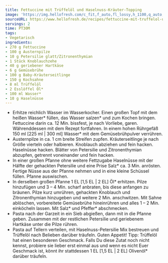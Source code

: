 ```yaml
---
title: Fettuccine mit Trüffelöl und Haselnuss-Kräuter-Topping
image: 'https://img.hellofresh.com/c_fit,f_auto,fl_lossy,h_1100,q_auto,w_2600/hellofresh_s3/image/fettuccine-mit-truffelol-und-haselnuss-krauter-topping-6368bb21.jpg'
sourceURL: https://www.hellofresh.de/recipes/fettuccine-mit-truffelol-und-haselnuss-krauter-topping-62fbdf17c1d484735d0d88d4
servings: 2
time: PT30M
tags:
- Vegetarisch
ingredients:
- 270 g Fettuccine
- 100 g Austernpilze
- 10 g Petersilie glatt/Zitronenthymian
- 1 Stück Knoblauchzehe
- 40 g geriebener Hartkäse
- 6 g Gemüsebrühe
- 100 g Baby-Kräuterseitlinge
- 150 g Kochsahne
- 8 ml Trüffelöl
- 2 Esslöffel Öl*
- 100 ml Wasser*
- 10 g Haselnüsse
---
```


- Erhitze reichlich Wasser im Wasserkocher.  Einen großen Topf mit dem heißen Wasser\* füllen, das Wasser salzen\* und zum Kochen bringen. Fettuccine darin ca. 12 Min. bissfest, je nach Vorliebe, garen.  Währenddessen mit dem Rezept fortfahren. In einem hohen Rührgefäß 150 ml [225 ml | 300 ml] Wasser\* mit dem Gemüsebrühpulver verrühren.
- Austernpilze in ca. 1 cm breite Streifen zupfen.  Kräuterseitlinge je nach Größe vierteln oder halbieren.  Knoblauch abziehen und fein hacken.  Haselnüsse hacken. Blätter von Petersilie und Zitronenthymian abzupfen, getrennt voneinander und fein hacken.
- In einer großen Pfanne ohne weitere Fettzugabe Haselnüsse mit der Hälfte der gehackten Petersilie und eine Prise Salz\* ca. 3 Min. anrösten. Fertige Nüsse aus der Pfanne nehmen und in eine kleine Schüssel füllen. Pfanne auswischen.
- In derselben großen Pfanne 1 EL [1,5 EL | 2 EL] Öl\* erhitzen. Pilze hinzufügen und 3 – 4 Min. scharf anbraten, bis diese anfangen zu bräunen. Pilze kurz umrühren, gehackten Knoblauch und Zitronenthymian hinzugeben und weitere 2 Min. anschwitzen. Mit Sahne ablöschen, vorbereitete Gemüsebrühe hineinrühren und alles 1 – 2 Min. einköcheln lassen. Mit Salz\* und Pfeffer\* abschmecken.
- Pasta nach der Garzeit in ein Sieb abgießen, dann mit in die Pfanne geben. Zusammen mit der restlichen Petersilie und geriebenem Hartkäse unter die Pilze rühren.
- Pasta auf Tellern verteilen, mit Haselnuss-Petersilie Mix bestreuen und Trüffelöl nach Belieben darüber träufeln.  Guten Appetit!  Tipp: Trüffelöl hat einen besonderen Geschmack. Falls Du diese Zutat noch nicht kennst, probiere sie lieber erst einmal aus und wenn es nicht Euer Geschmack ist, könnt ihr stattdessen 1 EL [1,5 EL | 2 EL] Olivenöl\* darüber träufeln.
